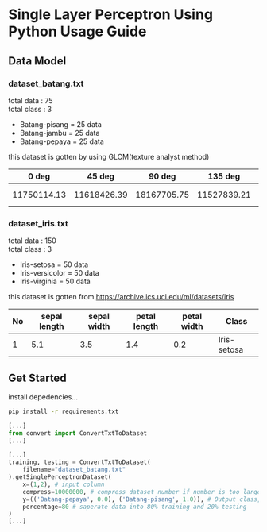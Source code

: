 # Single Layer Perceptron Using Python Usage Guide

## Data Model

### dataset_batang.txt
total data : 75 <br />
total class : 3
- Batang-pisang = 25 data
- Batang-jambu = 25 data
- Batang-pepaya = 25 data

this dataset is gotten by using GLCM(texture analyst method)

0 deg | 45 deg | 90 deg | 135 deg | Class
----- | ------ | ------ | ------- | -----
11750114.13 | 11618426.39 | 18167705.75 | 11527839.21 | Batang-pepaya

### dataset_iris.txt
total data : 150 <br />
total class : 3
- Iris-setosa = 50 data
- Iris-versicolor = 50 data
- Iris-virginia = 50 data

this dataset is gotten from https://archive.ics.uci.edu/ml/datasets/iris

No | sepal length | sepal width | petal length | petal width | Class
-- | ------------ | ----------- | ------------ | ----------- | -----
1 | 5.1 | 3.5 | 1.4 | 0.2 | Iris-setosa

## Get Started

install depedencies...

```bash
pip install -r requirements.txt
```

```python
[...]
from convert import ConvertTxtToDataset
[...]
```

```python
[...]
training, testing = ConvertTxtToDataset(
    filename="dataset_batang.txt"
).getSinglePerceptronDataset(
    x=(1,2), # input column
    compress=10000000, # compress dataset number if number is too large 
    y=(('Batang-pepaya', 0.0), ('Batang-pisang', 1.0)), # Output class, choose two class
    percentage=80 # saperate data into 80% training and 20% testing 
)
[...]
```



